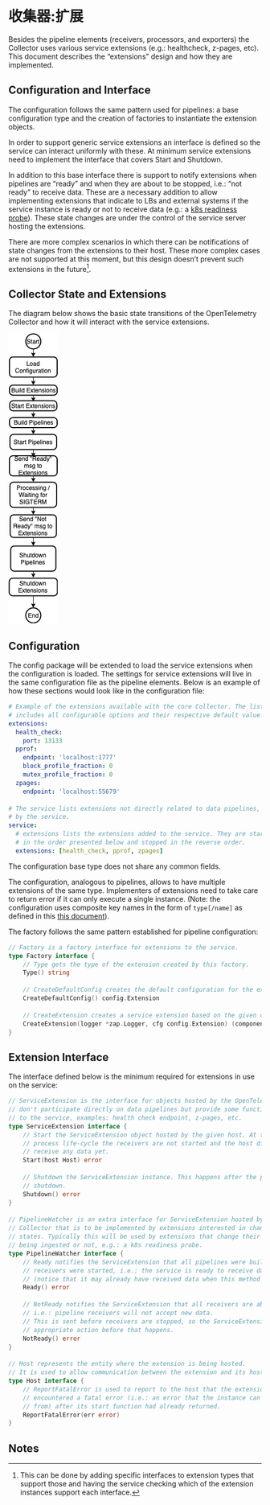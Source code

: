 # 收集器:扩展

Besides the pipeline elements (receivers, processors, and exporters) the
Collector uses various service extensions (e.g.: healthcheck, z-pages, etc).
This document describes the “extensions” design and how they are implemented.

## Configuration and Interface

The configuration follows the same pattern used for pipelines: a base
configuration type and the creation of factories to instantiate the extension
objects.

In order to support generic service extensions an interface is defined so the
service can interact uniformly with these. At minimum service extensions need to
implement the interface that covers Start and Shutdown.

In addition to this base interface there is support to notify extensions when
pipelines are “ready” and when they are about to be stopped, i.e.: “not ready”
to receive data. These are a necessary addition to allow implementing extensions
that indicate to LBs and external systems if the service instance is ready or
not to receive data (e.g.: a
[k8s readiness probe](https://kubernetes.io/docs/tasks/configure-pod-container/configure-liveness-readiness-probes/#define-readiness-probes)).
These state changes are under the control of the service server hosting the
extensions.

There are more complex scenarios in which there can be notifications of state
changes from the extensions to their host. These more complex cases are not
supported at this moment, but this design doesn’t prevent such extensions in the
future[^1].

## Collector State and Extensions

The diagram below shows the basic state transitions of the OpenTelemetry
Collector and how it will interact with the service extensions.

![ServiceLifeCycle](images/design-service-lifecycle.png)

## Configuration

The config package will be extended to load the service extensions when the
configuration is loaded. The settings for service extensions will live in the
same configuration file as the pipeline elements. Below is an example of how
these sections would look like in the configuration file:

```yaml
# Example of the extensions available with the core Collector. The list below
# includes all configurable options and their respective default value.
extensions:
  health_check:
    port: 13133
  pprof:
    endpoint: 'localhost:1777'
    block_profile_fraction: 0
    mutex_profile_fraction: 0
  zpages:
    endpoint: 'localhost:55679'

# The service lists extensions not directly related to data pipelines, but used
# by the service.
service:
  # extensions lists the extensions added to the service. They are started
  # in the order presented below and stopped in the reverse order.
  extensions: [health_check, pprof, zpages]
```

The configuration base type does not share any common fields.

The configuration, analogous to pipelines, allows to have multiple extensions of
the same type. Implementers of extensions need to take care to return error if
it can only execute a single instance. (Note: the configuration uses composite
key names in the form of `type[/name]` as defined in this
[this document](https://docs.google.com/document/d/1NeheFG7DmcUYo_h2vLtNRlia9x5wOJMlV4QKEK05FhQ/edit#)).

The factory follows the same pattern established for pipeline configuration:

```go
// Factory is a factory interface for extensions to the service.
type Factory interface {
    // Type gets the type of the extension created by this factory.
    Type() string

    // CreateDefaultConfig creates the default configuration for the extension.
    CreateDefaultConfig() config.Extension

    // CreateExtension creates a service extension based on the given config.
    CreateExtension(logger *zap.Logger, cfg config.Extension) (component.Extension, error)
}
```

## Extension Interface

The interface defined below is the minimum required for extensions in use on the
service:

```go
// ServiceExtension is the interface for objects hosted by the OpenTelemetry Collector that
// don't participate directly on data pipelines but provide some functionality
// to the service, examples: health check endpoint, z-pages, etc.
type ServiceExtension interface {
	// Start the ServiceExtension object hosted by the given host. At this point in the
	// process life-cycle the receivers are not started and the host did not
	// receive any data yet.
	Start(host Host) error

	// Shutdown the ServiceExtension instance. This happens after the pipelines were
	// shutdown.
	Shutdown() error
}

// PipelineWatcher is an extra interface for ServiceExtension hosted by the OpenTelemetry
// Collector that is to be implemented by extensions interested in changes to pipeline
// states. Typically this will be used by extensions that change their behavior if data is
// being ingested or not, e.g.: a k8s readiness probe.
type PipelineWatcher interface {
	// Ready notifies the ServiceExtension that all pipelines were built and the
	// receivers were started, i.e.: the service is ready to receive data
	// (notice that it may already have received data when this method is called).
	Ready() error

	// NotReady notifies the ServiceExtension that all receivers are about to be stopped,
	// i.e.: pipeline receivers will not accept new data.
	// This is sent before receivers are stopped, so the ServiceExtension can take any
	// appropriate action before that happens.
	NotReady() error
}

// Host represents the entity where the extension is being hosted.
// It is used to allow communication between the extension and its host.
type Host interface {
	// ReportFatalError is used to report to the host that the extension
	// encountered a fatal error (i.e.: an error that the instance can't recover
	// from) after its start function had already returned.
	ReportFatalError(err error)
}
```

## Notes

[^1]:
    This can be done by adding specific interfaces to extension types that
    support those and having the service checking which of the extension
    instances support each interface.
